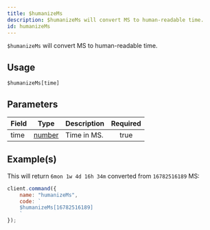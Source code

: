 ```yaml
---
title: $humanizeMs
description: $humanizeMs will convert MS to human-readable time.
id: humanizeMs
---
```


`$humanizeMs` will convert MS to human-readable time.

## Usage

```aoi
$humanizeMs[time]
```

## Parameters

| Field | Type                                                                                              | Description | Required |
| ----- | ------------------------------------------------------------------------------------------------- | ----------- | :------: |
| time  | [number](https://developer.mozilla.org/en-US/docs/Web/JavaScript/Reference/Global_Objects/Number) | Time in MS. |   true   |

## Example(s)

This will return `6mon 1w 4d 16h 34m` converted from `16782516189` MS:

```javascript
client.command({
    name: "humanizeMs",
    code: `
    $humanizeMs[16782516189]
    `
});
```
